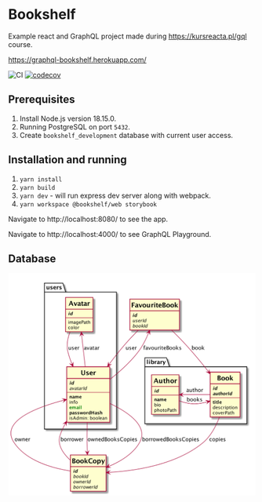 # Bookshelf

Example react and GraphQL project made during https://kursreacta.pl/gql course.

https://graphql-bookshelf.herokuapp.com/

![CI](https://github.com/lucassus/bookshelf/workflows/CI/badge.svg)
[![codecov](https://codecov.io/gh/lucassus/bookshelf/branch/master/graph/badge.svg)](https://codecov.io/gh/lucassus/bookshelf)

## Prerequisites

1. Install Node.js version 18.15.0.
2. Running PostgreSQL on port `5432`.
3. Create `bookshelf_development` database with current user access.

## Installation and running

1. `yarn install`
2. `yarn build`
3. `yarn dev` - will run express dev server along with webpack.
4. `yarn workspace @bookshelf/web storybook`

Navigate to http://localhost:8080/ to see the app.

Navigate to http://localhost:4000/ to see GraphQL Playground.

## Database

![Database Diagram](docs/database.png)
